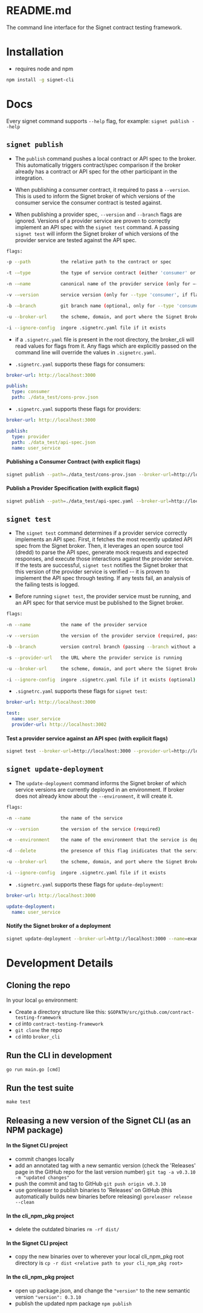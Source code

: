 # README.md

The command line interface for the Signet contract testing framework.

# Installation

- requires node and npm

```bash
npm install -g signet-cli
```

# Docs

Every signet command supports `--help` flag, for example:
`signet publish --help`

## `signet publish`

- The `publish` command pushes a local contract or API spec to the broker. This automatically triggers contract/spec comparison if the broker already has a contract or API spec for the other participant in the integration.

- When publishing a consumer contract, it required to pass a `--version`. This is used to inform the Signet broker of which versions of the consumer service the consumer contract is tested against.

- When publishing a provider spec, `--version` and `--branch` flags are ignored. Versions of a provider service are proven to correctly implement an API spec with the `signet test` command. A passing `signet test` will inform the Signet broker of which versions of the provider service are tested against the API spec.

```bash
flags:

-p --path           the relative path to the contract or spec

-t -—type           the type of service contract (either 'consumer' or 'provider')

-n -—name           canonical name of the provider service (only for —-type 'provider')

-v -—version        service version (only for --type 'consumer', if flag not passed or passed without value, defaults to the git SHA of HEAD)

-b -—branch         git branch name (optional, only for --type 'consumer', defaults to git branch of HEAD)

-u --broker-url     the scheme, domain, and port where the Signet Broker is being hosted (ex. http://localhost:3000)

-i --ignore-config  ingore .signetrc.yaml file if it exists
```

- if a `.signetrc.yaml` file is present in the root directory, the broker_cli will read values for flags from it. Any flags which are explicitly passed on the command line will override the values in `.signetrc.yaml`.

- `.signetrc.yaml` supports these flags for consumers:
```yaml
broker-url: http://localhost:3000

publish:
  type: consumer
  path: ./data_test/cons-prov.json
```

- `.signetrc.yaml` supports these flags for providers:
```yaml
broker-url: http://localhost:3000

publish:
  type: provider
  path: ./data_test/api-spec.json
  name: user_service
```

#### Publishing a Consumer Contract (with explicit flags)

```bash
signet publish --path=./data_test/cons-prov.json --broker-url=http://localhost:3000 --type consumer
```

#### Publish a Provider Specification (with explicit flags)

```bash
signet publish --path=./data_test/api-spec.yaml --broker-url=http://localhost:3000 --type provider --name=example-provider
```

## `signet test`
- The `signet test` command determines if a provider service correctly implements an API spec. First, it fetches the most recently updated API spec from the Signet broker. Then, it leverages an open source tool (dredd) to parse the API spec, generate mock requests and expected responses, and execute those interactions against the provider service. If the tests are successful, `signet test` notifies the Signet broker that this version of the provider service is verified -- it is proven to implement the API spec through testing. If any tests fail, an analysis of the failing tests is logged.

- Before running `signet test`, the provider service must be running, and an API spec for that service must be published to the Signet broker.

```bash
flags:

-n --name           the name of the provider service

-v --version        the version of the provider service (required, passing --version without a value will default to git SHA of HEAD)

-b --branch         version control branch (passing --branch without a value will default to git branch of HEAD)

-s --provider-url   the URL where the provider service is running

-u --broker-url     the scheme, domain, and port where the Signet Broker is being hosted (ex. http://localhost:3000)

-i --ignore-config  ingore .signetrc.yaml file if it exists (optional)
```

- `.signetrc.yaml` supports these flags for `signet test`:
```yaml
broker-url: http://localhost:3000

test:
  name: user_service
  provider-url: http://localhost:3002
```

#### Test a provider service against an API spec (with explicit flags)
```bash
signet test --broker-url=http://localhost:3000 --provider-url=http://localhost:3002 --name=example-provider --version=version1 --branch
```

## `signet update-deployment`

- The `update-deployment` command informs the Signet broker of which service versions are currently deployed in an environment. If broker does not already know about the `--environment`, it will create it.

```bash
flags:

-n --name           the name of the service

-v --version        the version of the service (required)

-e --environment    the name of the environment that the service is deployed to (ex. production)

-d --delete         the presence of this flag inidicates that the service is no longer deployed to the environment

-u --broker-url     the scheme, domain, and port where the Signet Broker is being hosted (ex. http://localhost:3000)

-i --ignore-config  ingore .signetrc.yaml file if it exists
```
- `.signetrc.yaml` supports these flags for `update-deployment`:
```yaml
broker-url: http://localhost:3000

update-deployment:
  name: user_service
```

#### Notify the Signet broker of a deployment
```bash
signet update-deployment --broker-url=http://localhost:3000 --name=example-provider --version=version1 --environment=production
```

# Development Details
## Cloning the repo

In your local `go` environment:

- Create a directory structure like this:
  `$GOPATH/src/github.com/contract-testing-framework`
- `cd` into `contract-testing-framework`
- `git clone` the repo
- `cd` into `broker_cli`

## Run the CLI in development
`go run main.go [cmd]`

## Run the test suite
`make test`


## Releasing a new version of the Signet CLI (as an NPM package)

#### In the Signet CLI project
- commit changes locally
- add an annotated tag with a new semantic version (check the 'Releases' page in the GitHub repo for the last version number)
    `git tag -a v0.3.10 -m "updated changes"`
- push the commit and tag to GitHub
    `git push origin v0.3.10`
- use goreleaser to publish binaries to 'Releases' on GitHub (this automatically builds new binaries before releasing)
    `goreleaser release --clean`

#### In the cli_npm_pkg project
- delete the outdated binaries
    `rm -rf dist/`

#### In the Signet CLI project
- copy the new binaries over to wherever your local cli_npm_pkg root directory is
    `cp -r dist <relative path to your cli_npm_pkg root>`

#### In the cli_npm_pkg project
- open up package.json, and change the `"version"` to the new semantic version
    `"version": 0.3.10`
- publish the updated npm package
    `npm publish`
